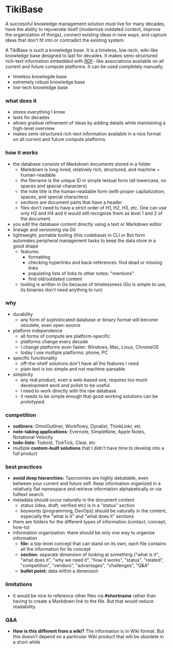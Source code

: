 # TikiBase

A successful knowledge management solution must live for many decades, have the
ability to rejuvenate itself (modernize outdated content, improve the
organization of things), connect existing ideas in new ways, and capture ideas
that don’t fit into or contradict the existing system.

A TikiBase is such a knowledge base. It is a timeless, low-tech, wiki-like
knowledge base designed to last for decades. It makes semi-structured rich-text
information embedded with
[RDF](https://en.wikipedia.org/wiki/Resource_Description_Framework)- like
associations available on all current and future compute platforms. It can be
used completely manually.

- timeless knowlegde base
- extremely robust knowledge base
- low-tech knowledge base

### what does it

- stores everything I know
- lasts for decades
- allows gradual refinement of ideas by adding details while maintaining a
  high-level overview
- makes semi-structured rich-text information available in a nice format on all
  current and future compute platforms

### how it works

- the database consists of Markdown documents stored in a folder
  - Markdown is long-lived, relatively rich, structured, and machine +
    human-readable
  - the filename is the unique ID in simple textual form (all lowercase, no
    spaces and special characters)
  - the note title is the human-readable form (with proper capitalization,
    spaces, and special characters)
  - sections are document parts that have a header
  - files don't need to have a strict order of H1, H2, H3, etc. One can use only
    H2 and H4 and it would still recognize them as level 1 and 2 of the
    document.
- you edit the database content directly using a text or Markdown editor
- lineage and versioning via Git
- lightweight, portable tooling (this codebase) in CLI or Bot form automates
  peripheral management tasks to keep the data store in a good shape
  - features:
    - formatting
    - checking hyperlinks and back-references: find dead or missing links
    - populating lists of links to other notes: "mentions"
    - find old/outdated content
  - tooling is written in Go because of timelessness (Go is simple to use, its
    binaries don't need anything to run)

### why

- durability
  - any form of sophisticated database or binary format will become obsolete,
    even open-source
- platform independence
  - all forms of compute are platform-specific
  - platforms change every decade
  - I change platforms even faster: Windows, Mac, Linux, ChromeOS
  - today I use multiple platforms: phone, PC
- specific functionality
  - off-the-shelf solutions don't have all the features I need
  - plain text is too simple and not machine-parsable
- simplicity
  - any real product, even a web-based one, requires too much development work
    and polish to be useful.
  - I need to work directly with the raw database.
  - it needs to be simple enough that good working solutions can be prototyped.

### competition

- **outliners:** OmniOutliner, Workflowy, Dynalist, ThinkLinkr, etc
- **note-taking applications:** Evernote, SimpleNote, Apple Notes, Notational
  Velocity
- **todo-lists:** Todoist, TickTick, Clear, etc
- multiple **custom-built solutions** that I didn't have time to develop into a
  full product

### best practices

- **avoid deep hierarchies:** Taxonomies are highly debatable, even between your
  current and future self. Keep information organized in a relatively flat
  namespace and retrieve information alphabetically or via fulltext search.
- metadata should occur naturally in the document content
  - status (idea, draft, verified etc) is in a "status" section
  - keywords (programming, DevOps) should be naturally in the content,
    especially the "what is it" and "what does it" sections
- there are folders for the different types of information (contact, concept,
  how-to)
- information organization: there should be only one way to organize information
  - **file:** a top-level concept that can stand on its own, each file contains
    all the information for its concept
  - **section:** separate dimension of looking at something ("what is it", "what
    does it", "why we need it", "how it works", "status", "related",
    "competition", "vendors", "advantages", "challenges", "Q&A"
  - **bullet point:** data within a dimension

### limitations

- it would be nice to reference other files via **#shortname** rather than
  having to create a Markdown link to the file. But that would reduce
  readability.

### Q&A

- **How is this different from a wiki?** The information is in Wiki format. But
  this doesn’t depend on a particular Wiki product that will be obsolete in a
  short while
